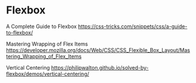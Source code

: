 # Flexbox

A Complete Guide to Flexbox
<https://css-tricks.com/snippets/css/a-guide-to-flexbox/>

Mastering Wrapping of Flex Items
<https://developer.mozilla.org/docs/Web/CSS/CSS_Flexible_Box_Layout/Mastering_Wrapping_of_Flex_Items>

Vertical Centering
<https://philipwalton.github.io/solved-by-flexbox/demos/vertical-centering/>
